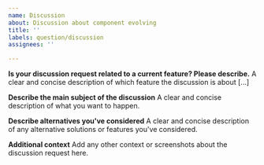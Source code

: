 ```yaml
---
name: Discussion
about: Discussion about component evolving
title: ''
labels: question/discussion
assignees: ''

---
```


**Is your discussion request related to a current feature? Please describe.**
A clear and concise description of which feature the discussion is about [...]

**Describe the main subject of the discussion**
A clear and concise description of what you want to happen.

**Describe alternatives you've considered**
A clear and concise description of any alternative solutions or features you've considered.

**Additional context**
Add any other context or screenshots about the discussion request here.
